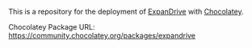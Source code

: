 This is a repository for the deployment of [ExpanDrive](https://www.expandrive.com/) with [Chocolatey](https://chocolatey.org/).

Chocolatey Package URL: https://community.chocolatey.org/packages/expandrive